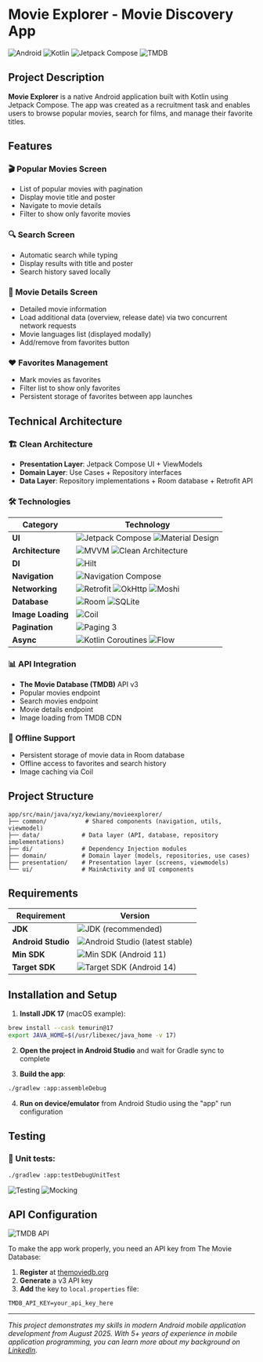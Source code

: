 # Movie Explorer - Movie Discovery App

![Android](https://img.shields.io/badge/Android-3DDC84?style=for-the-badge&logo=android&logoColor=white)
![Kotlin](https://img.shields.io/badge/kotlin-%237F52FF.svg?style=for-the-badge&logo=kotlin&logoColor=white)
![Jetpack Compose](https://img.shields.io/badge/Jetpack%20Compose-4285F4?style=for-the-badge&logo=jetpackcompose&logoColor=white)
![TMDB](https://img.shields.io/badge/TMDB-01B4E4?style=for-the-badge&logo=themoviedatabase&logoColor=white)

## Project Description

**Movie Explorer** is a native Android application built with Kotlin using Jetpack Compose. The app was created as a recruitment task and enables users to browse popular movies, search for films, and manage their favorite titles.

## Features

### 🎬 Popular Movies Screen
- List of popular movies with pagination
- Display movie title and poster
- Navigate to movie details
- Filter to show only favorite movies

### 🔍 Search Screen  
- Automatic search while typing
- Display results with title and poster
- Search history saved locally

### 📱 Movie Details Screen
- Detailed movie information
- Load additional data (overview, release date) via two concurrent network requests
- Movie languages list (displayed modally)
- Add/remove from favorites button

### ❤️ Favorites Management
- Mark movies as favorites
- Filter list to show only favorites
- Persistent storage of favorites between app launches

## Technical Architecture

### 🏗️ Clean Architecture
- **Presentation Layer**: Jetpack Compose UI + ViewModels
- **Domain Layer**: Use Cases + Repository interfaces
- **Data Layer**: Repository implementations + Room database + Retrofit API

### 🛠️ Technologies

| Category | Technology |
|----------|------------|
| **UI** | ![Jetpack Compose](https://img.shields.io/badge/Jetpack%20Compose-4285F4?style=flat&logo=jetpackcompose&logoColor=white) ![Material Design](https://img.shields.io/badge/Material%20Design-757575?style=flat&logo=materialdesign&logoColor=white) |
| **Architecture** | ![MVVM](https://img.shields.io/badge/MVVM-FF6B6B?style=flat&logo=android&logoColor=white) ![Clean Architecture](https://img.shields.io/badge/Clean%20Architecture-4ECDC4?style=flat&logo=android&logoColor=white) |
| **DI** | ![Hilt](https://img.shields.io/badge/Hilt-FF6B35?style=flat&logo=android&logoColor=white) |
| **Navigation** | ![Navigation Compose](https://img.shields.io/badge/Navigation%20Compose-4285F4?style=flat&logo=android&logoColor=white) |
| **Networking** | ![Retrofit](https://img.shields.io/badge/Retrofit-3DDC84?style=flat&logo=android&logoColor=white) ![OkHttp](https://img.shields.io/badge/OkHttp-3DDC84?style=flat&logo=android&logoColor=white) ![Moshi](https://img.shields.io/badge/Moshi-FF6B35?style=flat&logo=android&logoColor=white) |
| **Database** | ![Room](https://img.shields.io/badge/Room-4285F4?style=flat&logo=android&logoColor=white) ![SQLite](https://img.shields.io/badge/SQLite-003B57?style=flat&logo=sqlite&logoColor=white) |
| **Image Loading** | ![Coil](https://img.shields.io/badge/Coil-FF6B35?style=flat&logo=android&logoColor=white) |
| **Pagination** | ![Paging 3](https://img.shields.io/badge/Paging%203-4285F4?style=flat&logo=android&logoColor=white) |
| **Async** | ![Kotlin Coroutines](https://img.shields.io/badge/Kotlin%20Coroutines-7F52FF?style=flat&logo=kotlin&logoColor=white) ![Flow](https://img.shields.io/badge/Flow-7F52FF?style=flat&logo=kotlin&logoColor=white) |

### 📊 API Integration
- **The Movie Database (TMDB)** API v3
- Popular movies endpoint
- Search movies endpoint  
- Movie details endpoint
- Image loading from TMDB CDN

### 💾 Offline Support
- Persistent storage of movie data in Room database
- Offline access to favorites and search history
- Image caching via Coil

## Project Structure

```
app/src/main/java/xyz/kewiany/movieexplorer/
├── common/           # Shared components (navigation, utils, viewmodel)
├── data/            # Data layer (API, database, repository implementations)
├── di/              # Dependency Injection modules
├── domain/          # Domain layer (models, repositories, use cases)
├── presentation/    # Presentation layer (screens, viewmodels)
└── ui/              # MainActivity and UI components
```

## Requirements

| Requirement | Version |
|-------------|---------|
| **JDK** | ![JDK](https://img.shields.io/badge/JDK-17-orange?style=flat&logo=openjdk&logoColor=white) (recommended) |
| **Android Studio** | ![Android Studio](https://img.shields.io/badge/Android%20Studio-3DDC84?style=flat&logo=androidstudio&logoColor=white) (latest stable) |
| **Min SDK** | ![Min SDK](https://img.shields.io/badge/Min%20SDK-30-green?style=flat&logo=android&logoColor=white) (Android 11) |
| **Target SDK** | ![Target SDK](https://img.shields.io/badge/Target%20SDK-36-blue?style=flat&logo=android&logoColor=white) (Android 14) |

## Installation and Setup

1. **Install JDK 17** (macOS example):
```bash
brew install --cask temurin@17
export JAVA_HOME=$(/usr/libexec/java_home -v 17)
```

2. **Open the project in Android Studio** and wait for Gradle sync to complete

3. **Build the app**:
```bash
./gradlew :app:assembleDebug
```

4. **Run on device/emulator** from Android Studio using the "app" run configuration

## Testing

### 🧪 Unit tests:
```bash
./gradlew :app:testDebugUnitTest
```

![Testing](https://img.shields.io/badge/Testing-JUnit-green?style=flat&logo=junit5&logoColor=white)
![Mocking](https://img.shields.io/badge/Mocking-MockK-blue?style=flat&logo=kotlin&logoColor=white)

## API Configuration

![TMDB API](https://img.shields.io/badge/TMDB%20API-01B4E4?style=flat&logo=themoviedatabase&logoColor=white)

To make the app work properly, you need an API key from The Movie Database:

1. **Register** at [themoviedb.org](https://www.themoviedb.org)
2. **Generate** a v3 API key
3. **Add** the key to `local.properties` file:
```properties
TMDB_API_KEY=your_api_key_here
```

---

*This project demonstrates my skills in modern Android mobile application development from August 2025. With 5+ years of experience in mobile application programming, you can learn more about my background on [LinkedIn](https://www.linkedin.com/in/kewiany/).*